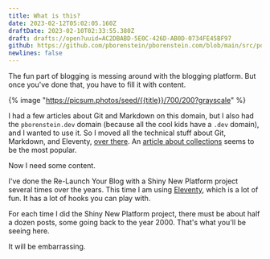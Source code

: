 ```yaml
---
title: What is this?
date: 2023-02-12T05:02:05.160Z
draftDate: 2023-02-10T02:33:55.380Z
draft: drafts://open?uuid=AC2DBABD-5E0C-426D-AB0D-0734FE45BF97
github: https://github.com/pborenstein/pborenstein.com/blob/main/src/posts/ac2dbabd-5e0c-426d-ab0d-0734fe45bf97.md
newlines: false
---
```

The fun part of blogging is messing around with the blogging platform. But once you've done that, you have to fill it with content.
<!-- excerpt -->

{% image  "https://picsum.photos/seed/{{title}}/700/200?grayscale"  %}

I had a few articles about Git and Markdown on this domain, but I also had the `pborenstein.dev` domain (because all the cool kids have a `.dev` domain), and I wanted to use it. So I moved all the technical stuff about Git, Markdown, and Eleventy, [over there](https://pborenstein.dev). An [article about collections](https://pborenstein.dev/posts/collections/) seems to be the most popular.


Now I need some content.

I've done the Re-Launch Your Blog with a Shiny New Platform project several times over the years. This time I am using [Eleventy](https://11ty.dev), which is a lot of fun. It has a lot of hooks you can play with.

For each time I did the Shiny New Platform project, there must be about half a dozen posts, some going back to the year 2000. That's what you'll be seeing here.

It will be embarrassing.
